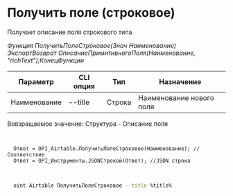 ﻿---
sidebar_position: 3
---

# Получить поле (строковое)
 Получает описание поля строкового типа


*Функция ПолучитьПолеСтроковое(Знач Наименование) ЭкспортВозврат ОписаниеПримитивногоПоля(Наименование, "richText");КонецФункции*

  | Параметр | CLI опция | Тип | Назначение |
  |-|-|-|-|
  | Наименование | --title | Строка | Наименование нового поля |

  
  Вовзращаемое значение:   Структура -  Описание поля

```bsl title="Пример кода"
	

  Ответ = OPI_Airtable.ПолучитьПолеСтроковое(Наименование); //Соответствие
  Ответ = OPI_Инструменты.JSONСтрокой(Ответ); //JSON строка
	
```

```sh title="Пример команд CLI"
    
  oint Airtable ПолучитьПолеСтроковое --title %title%

```


```json title="Результат"



```
